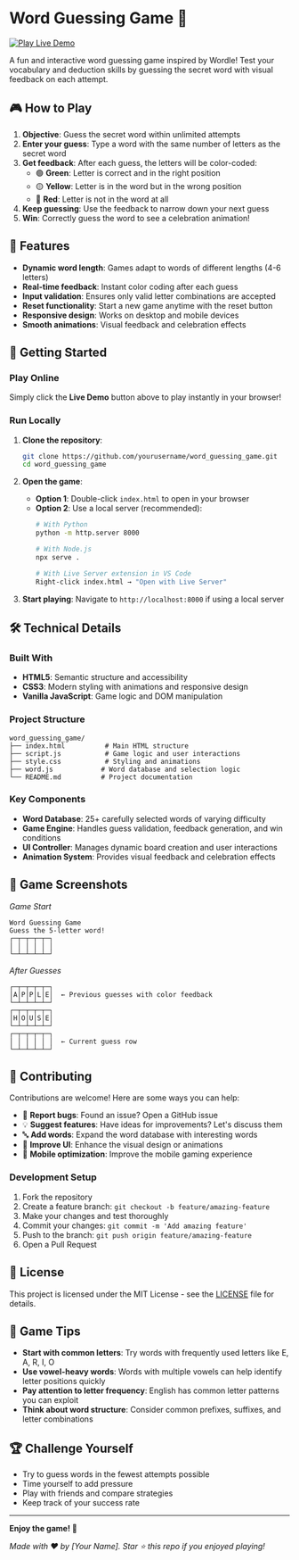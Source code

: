 # Word Guessing Game 🎯

[![Play Live Demo](https://img.shields.io/website?down_color=red&down_message=offline&style=for-the-badge&up_color=brightgreen&up_message=live&url=https%3A//shubhiroy.github.io/word-guessing-game/)](https://shubhiiroy.github.io/word-guessing-game/)

A fun and interactive word guessing game inspired by Wordle! Test your vocabulary and deduction skills by guessing the secret word with visual feedback on each attempt.

## 🎮 How to Play

1. **Objective**: Guess the secret word within unlimited attempts
2. **Enter your guess**: Type a word with the same number of letters as the secret word
3. **Get feedback**: After each guess, the letters will be color-coded:
   - 🟢 **Green**: Letter is correct and in the right position
   - 🟡 **Yellow**: Letter is in the word but in the wrong position  
   - 🔴 **Red**: Letter is not in the word at all
4. **Keep guessing**: Use the feedback to narrow down your next guess
5. **Win**: Correctly guess the word to see a celebration animation!

## 🌟 Features

- **Dynamic word length**: Games adapt to words of different lengths (4-6 letters)
- **Real-time feedback**: Instant color coding after each guess
- **Input validation**: Ensures only valid letter combinations are accepted
- **Reset functionality**: Start a new game anytime with the reset button
- **Responsive design**: Works on desktop and mobile devices
- **Smooth animations**: Visual feedback and celebration effects

## 🚀 Getting Started

### Play Online
Simply click the **Live Demo** button above to play instantly in your browser!

### Run Locally

1. **Clone the repository**:
   ```bash
   git clone https://github.com/yourusername/word_guessing_game.git
   cd word_guessing_game
   ```

2. **Open the game**:
   - **Option 1**: Double-click `index.html` to open in your browser
   - **Option 2**: Use a local server (recommended):
     ```bash
     # With Python
     python -m http.server 8000
     
     # With Node.js
     npx serve .
     
     # With Live Server extension in VS Code
     Right-click index.html → "Open with Live Server"
     ```

3. **Start playing**: Navigate to `http://localhost:8000` if using a local server

## 🛠️ Technical Details

### Built With
- **HTML5**: Semantic structure and accessibility
- **CSS3**: Modern styling with animations and responsive design
- **Vanilla JavaScript**: Game logic and DOM manipulation

### Project Structure
```
word_guessing_game/
├── index.html          # Main HTML structure
├── script.js           # Game logic and user interactions
├── style.css           # Styling and animations
├── word.js            # Word database and selection logic
└── README.md          # Project documentation
```

### Key Components
- **Word Database**: 25+ carefully selected words of varying difficulty
- **Game Engine**: Handles guess validation, feedback generation, and win conditions
- **UI Controller**: Manages dynamic board creation and user interactions
- **Animation System**: Provides visual feedback and celebration effects

## 🎨 Game Screenshots

*Game Start*
```
Word Guessing Game
Guess the 5-letter word!
┌─┬─┬─┬─┬─┐
│ │ │ │ │ │
└─┴─┴─┴─┴─┘
```

*After Guesses*
```
┌─┬─┬─┬─┬─┐
│A│P│P│L│E│  ← Previous guesses with color feedback
└─┴─┴─┴─┴─┘
┌─┬─┬─┬─┬─┐
│H│O│U│S│E│
└─┴─┴─┴─┴─┘
┌─┬─┬─┬─┬─┐
│ │ │ │ │ │  ← Current guess row
└─┴─┴─┴─┴─┘
```

## 🤝 Contributing

Contributions are welcome! Here are some ways you can help:

- 🐛 **Report bugs**: Found an issue? Open a GitHub issue
- 💡 **Suggest features**: Have ideas for improvements? Let's discuss them
- 🔤 **Add words**: Expand the word database with interesting words
- 🎨 **Improve UI**: Enhance the visual design or animations
- 📱 **Mobile optimization**: Improve the mobile gaming experience

### Development Setup
1. Fork the repository
2. Create a feature branch: `git checkout -b feature/amazing-feature`
3. Make your changes and test thoroughly
4. Commit your changes: `git commit -m 'Add amazing feature'`
5. Push to the branch: `git push origin feature/amazing-feature`
6. Open a Pull Request

## 📝 License

This project is licensed under the MIT License - see the [LICENSE](LICENSE) file for details.

## 🎯 Game Tips

- **Start with common letters**: Try words with frequently used letters like E, A, R, I, O
- **Use vowel-heavy words**: Words with multiple vowels can help identify letter positions quickly
- **Pay attention to letter frequency**: English has common letter patterns you can exploit
- **Think about word structure**: Consider common prefixes, suffixes, and letter combinations

## 🏆 Challenge Yourself

- Try to guess words in the fewest attempts possible
- Time yourself to add pressure
- Play with friends and compare strategies
- Keep track of your success rate

---

**Enjoy the game! 🎉** 

*Made with ❤️ by [Your Name]. Star ⭐ this repo if you enjoyed playing!*